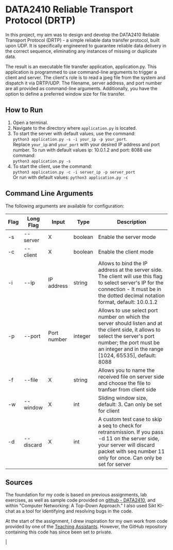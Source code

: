 # DATA2410 Reliable Transport Protocol (DRTP)

In this project, my aim was to design and develop the DATA2410 Reliable Transport Protocol (DRTP) - a simple reliable data transfer protocol, built upon UDP. It is specifically engineered to guarantee reliable data delivery in the correct sequence, eliminating any instances of missing or duplicate data.

The result is an executable file transfer application, application.py. This application is programmed to use command-line arguments to trigger a client and server. The client's role is to read a jpeg file from the system and dispatch it via DRTP/UDP. The filename, server address, and port number are all provided as command-line arguments. Additionally, you have the option to define a preferred window size for file transfer.

## How to Run

1. Open a terminal.
2. Navigate to the directory where `application.py` is located.
3. To start the server with default values, use the command: <br>
`python3 application.py -s -i your_ip -p your_port`. <br>
Replace `your_ip` and `your_port` with your desired IP address and port number.
To run with default values ip: 10.0.1.2 and port: 8088 use command: <br>
`python3 application.py -s` <br>
4. To start the client, use the command: <br>
`python3 application.py -c -i server_ip -p server_port` <br>
Or run with default values: `python3 application.py -c`

## Command Line Arguments

The following arguments are available for configuration:

| Flag | Long Flag | Input | Type | Description |
| ---- | --------- | ----- | ---- | ----------- |
| -s   | --server  | X     | boolean | Enable the server mode |
| -c   | --client  | X     | boolean | Enable the client mode |
| -i   | --ip      | IP address | string | Allows to bind the IP address at the server side. The client will use this flag to select server's IP for the connection - It must be in the dotted decimal notation format, default: 10.0.1.2 |
| -p   | --port    | Port number | integer | Allows to use select port number on which the server should listen and at the client side, it allows to select the server's port number; the port must be an integer and in the range [1024, 65535], default: 8088 |
| -f   | --file    | X | string | Allows you to name the received file on server side and choose the file to tranfser from client side |
| -w   | --window  | X | int | Sliding window size, default: 3. Can only be set for client|
| -d   | --discard | X | int | A custom test case to skip a seq to check for retransmission. If you pass -d 11 on the server side, your server will discard packet with seq number 11 only for once. Can only be set for server

## Sources

The foundation for my code is based on previous assignments, lab exercises, as well as sample code provided on [github - DATA2410](https://github.com/safiqul/2410), and within "Computer Networking: A Top-Down Approach." I also used Sikt KI-chat as a tool for identifying and resolving bugs in the code.


At the start of the assignment, I drew inspiration for my own work from code provided by one of the [Teaching Assistants](https://github.com/HamidHamrah/DRTP). However, the GitHub repository containing this code has since been set to private. 

  |
